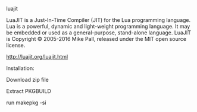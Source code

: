luajit


LuaJIT is a Just-In-Time Compiler (JIT) for the Lua programming language. Lua is a powerful, dynamic and light-weight programming language. It may be embedded or used as a general-purpose, stand-alone language.
LuaJIT is Copyright © 2005-2016 Mike Pall, released under the MIT open source license.

http://luajit.org/luajit.html

Installation: 

Download zip file 

Extract PKGBUILD 

run makepkg -si
